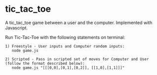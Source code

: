 # tic_tac_toe
A tic_tac_toe game between a user and the computer. Implemented with Javascript.

Run Tic-Tac-Toe with the following statements on terminal:

    1) Freestyle - User inputs and Computer random inputs:
       node game.js
       
    2) Scripted - Pass in scripted set of moves for Computer and User (follow the format described below):
       node game.js "[[[0,0],[0,1],[0,2]], [[1,0],[1,1]]]"

